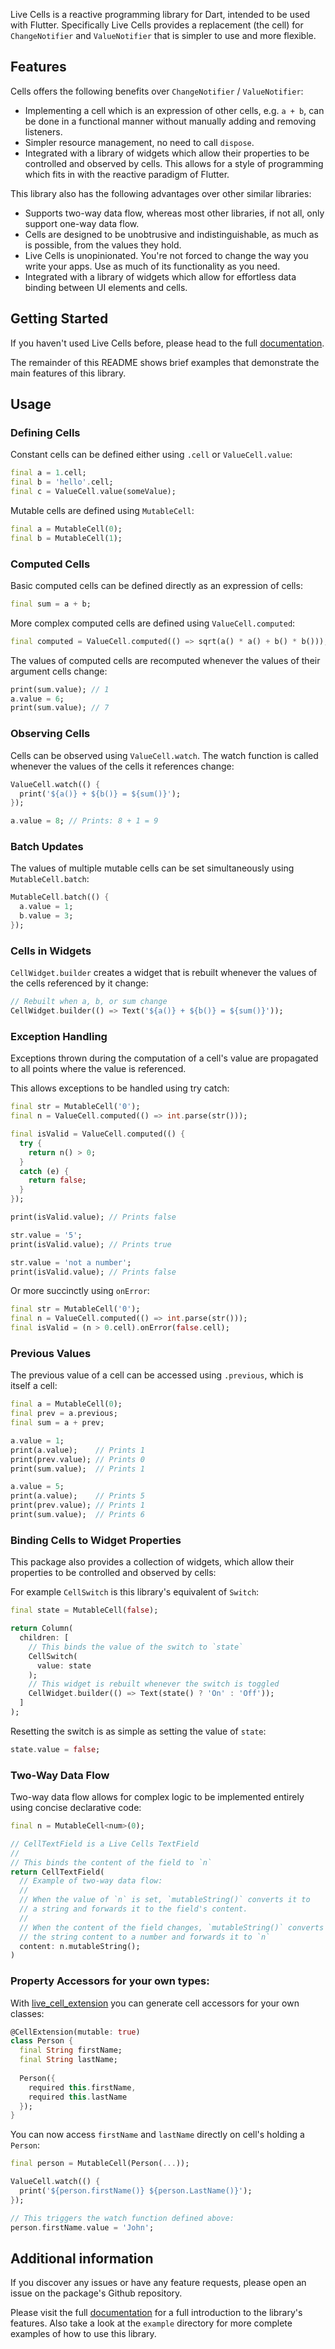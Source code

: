 Live Cells is a reactive programming library for Dart, intended to be used with Flutter. 
Specifically Live Cells provides a replacement (the cell) for `ChangeNotifier` and `ValueNotifier` 
that is simpler to use and more flexible.

## Features

Cells offers the following benefits over `ChangeNotifier` / `ValueNotifier`:

+ Implementing a cell which is an expression of other cells, e.g. `a + b`,
  can be done in a functional manner without manually adding and removing listeners.
+ Simpler resource management, no need to call `dispose`.
+ Integrated with a library of widgets which allow their properties to
  be controlled and observed by cells. This allows for a style of
  programming which fits in with the reactive paradigm of Flutter.

This library also has the following advantages over other similar libraries:

+ Supports two-way data flow, whereas most other libraries, if not all, only support
  one-way data flow.
+ Cells are designed to be unobtrusive and indistinguishable, as much
  as is possible, from the values they hold.
+ Live Cells is unopinionated. You're not forced to change the way you
  write your apps. Use as much of its functionality as you need.
+ Integrated with a library of widgets which allow for effortless data
  binding between UI elements and cells.

## Getting Started

If you haven't used Live Cells before, please head to the full
[documentation](https://alex-gutev.github.io/live_cells/docs/intro).

The remainder of this README shows brief examples that demonstrate the main features of this library.

## Usage

### Defining Cells

Constant cells can be defined either using `.cell` or `ValueCell.value`:

```dart
final a = 1.cell;
final b = 'hello'.cell;
final c = ValueCell.value(someValue);
```

Mutable cells are defined using `MutableCell`:

```dart
final a = MutableCell(0);
final b = MutableCell(1);
```

### Computed Cells

Basic computed cells can be defined directly as an expression of cells:

```dart
final sum = a + b;
```

More complex computed cells are defined using `ValueCell.computed`:

```dart
final computed = ValueCell.computed(() => sqrt(a() * a() + b() * b()));
```

The values of computed cells are recomputed whenever the values of their argument cells
change:

```dart
print(sum.value); // 1
a.value = 6;
print(sum.value); // 7
```

### Observing Cells

Cells can be observed using `ValueCell.watch`. The watch function is called whenever the values of
the cells it references change:

```dart
ValueCell.watch(() {
  print('${a()} + ${b()} = ${sum()}');
});

a.value = 8; // Prints: 8 + 1 = 9
```

### Batch Updates

The values of multiple mutable cells can be set simultaneously using `MutableCell.batch`:

```dart
MutableCell.batch(() {
  a.value = 1;
  b.value = 3;
});
```

### Cells in Widgets

`CellWidget.builder` creates a widget that is rebuilt whenever the values of the cells referenced by
it change:

```dart
// Rebuilt when a, b, or sum change
CellWidget.builder(() => Text('${a()} + ${b()} = ${sum()}'));
```

### Exception Handling

Exceptions thrown during the computation of a cell's value are propagated to all points where the
value is referenced. 

This allows exceptions to be handled using try catch:

```dart
final str = MutableCell('0');
final n = ValueCell.computed(() => int.parse(str()));

final isValid = ValueCell.computed(() {
  try {
    return n() > 0;
  }
  catch (e) {
    return false;
  }
});

print(isValid.value); // Prints false

str.value = '5';
print(isValid.value); // Prints true

str.value = 'not a number';
print(isValid.value); // Prints false
```

Or more succinctly using `onError`:

```dart
final str = MutableCell('0');
final n = ValueCell.computed(() => int.parse(str()));
final isValid = (n > 0.cell).onError(false.cell);
```

### Previous Values

The previous value of a cell can be accessed using `.previous`, which is itself a cell:

```dart
final a = MutableCell(0);
final prev = a.previous;
final sum = a + prev;

a.value = 1;
print(a.value);    // Prints 1
print(prev.value); // Prints 0
print(sum.value);  // Prints 1

a.value = 5;
print(a.value);    // Prints 5
print(prev.value); // Prints 1
print(sum.value);  // Prints 6
```

### Binding Cells to Widget Properties

This package also provides a collection of widgets, which allow their properties to be controlled
and observed by cells:

For example `CellSwitch` is this library's equivalent of `Switch`:

```dart
final state = MutableCell(false);

return Column(
  children: [
    // This binds the value of the switch to `state`
    CellSwitch(
      value: state
    );
    // This widget is rebuilt whenever the switch is toggled
    CellWidget.builder(() => Text(state() ? 'On' : 'Off'));
  ]
);
```

Resetting the switch is as simple as setting the value of `state`:

```dart
state.value = false;
```

### Two-Way Data Flow

Two-way data flow allows for complex logic to be implemented entirely using concise declarative 
code:

```dart
final n = MutableCell<num>(0);

// CellTextField is a Live Cells TextField
//
// This binds the content of the field to `n`
return CellTextField(
  // Example of two-way data flow:
  //
  // When the value of `n` is set, `mutableString()` converts it to
  // a string and forwards it to the field's content.
  //
  // When the content of the field changes, `mutableString()` converts
  // the string content to a number and forwards it to `n`
  content: n.mutableString();
)
```

### Property Accessors for your own types:

With [live_cell_extension](https://pub.dev/packages/live_cell_extension) you can generate cell
accessors for your own classes:

```dart
@CellExtension(mutable: true)
class Person {
  final String firstName;
  final String lastName;
  
  Person({
    required this.firstName,
    required this.lastName
  });
}
```

You can now access `firstName` and `lastName` directly on cell's holding a `Person`:

```dart
final person = MutableCell(Person(...));

ValueCell.watch(() {
  print('${person.firstName()} ${person.LastName()}');
});

// This triggers the watch function defined above:
person.firstName.value = 'John';
```

## Additional information

If you discover any issues or have any feature requests, please open an issue on the package's Github
repository.

Please visit the full [documentation](https://alex-gutev.github.io/live_cells/docs/intro) for a full
introduction to the library's features. Also take a look at the `example` directory for more
complete examples of how to use this library.
